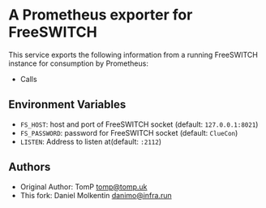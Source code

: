 # A Prometheus exporter for FreeSWITCH

This service exports the following information from a running FreeSWITCH instance
for consumption by Prometheus:

* Calls

## Environment Variables

* `FS_HOST`: host and port of FreeSWITCH socket (default: `127.0.0.1:8021`)
* `FS_PASSWORD`: password for FreeSWITCH socket (default: `ClueCon`)
* `LISTEN`: Address to listen at(default: `:2112`)

## Authors

* Original Author: TomP <tomp@tomp.uk>
* This fork: Daniel Molkentin <danimo@infra.run>
